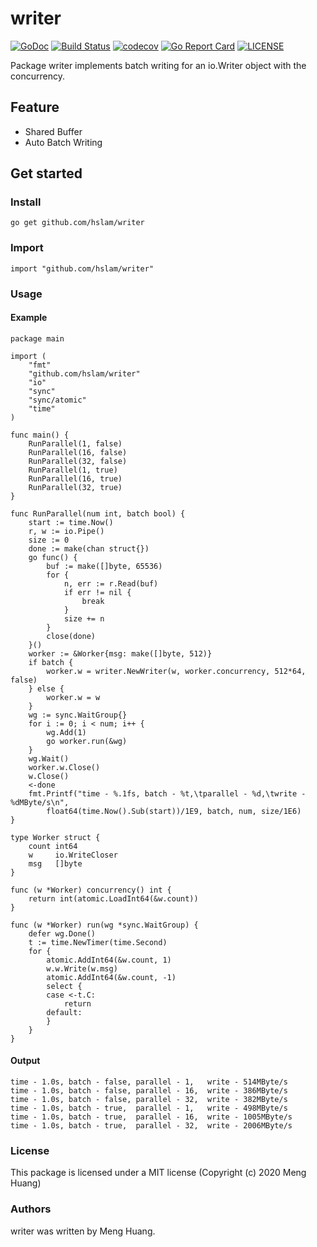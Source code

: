 # writer
[![GoDoc](https://godoc.org/github.com/hslam/writer?status.svg)](https://godoc.org/github.com/hslam/writer)
[![Build Status](https://travis-ci.org/hslam/writer.svg?branch=master)](https://travis-ci.org/hslam/writer)
[![codecov](https://codecov.io/gh/hslam/writer/branch/master/graph/badge.svg)](https://codecov.io/gh/hslam/writer)
[![Go Report Card](https://goreportcard.com/badge/github.com/hslam/writer?v=7e100)](https://goreportcard.com/report/github.com/hslam/writer)
[![LICENSE](https://img.shields.io/github/license/hslam/writer.svg?style=flat-square)](https://github.com/hslam/writer/blob/master/LICENSE)

Package writer implements batch writing for an io.Writer object with the concurrency.

## Feature
* Shared Buffer
* Auto Batch Writing

## Get started

### Install
```
go get github.com/hslam/writer
```
### Import
```
import "github.com/hslam/writer"
```
### Usage
#### Example
```
package main

import (
	"fmt"
	"github.com/hslam/writer"
	"io"
	"sync"
	"sync/atomic"
	"time"
)

func main() {
	RunParallel(1, false)
	RunParallel(16, false)
	RunParallel(32, false)
	RunParallel(1, true)
	RunParallel(16, true)
	RunParallel(32, true)
}

func RunParallel(num int, batch bool) {
	start := time.Now()
	r, w := io.Pipe()
	size := 0
	done := make(chan struct{})
	go func() {
		buf := make([]byte, 65536)
		for {
			n, err := r.Read(buf)
			if err != nil {
				break
			}
			size += n
		}
		close(done)
	}()
	worker := &Worker{msg: make([]byte, 512)}
	if batch {
		worker.w = writer.NewWriter(w, worker.concurrency, 512*64, false)
	} else {
		worker.w = w
	}
	wg := sync.WaitGroup{}
	for i := 0; i < num; i++ {
		wg.Add(1)
		go worker.run(&wg)
	}
	wg.Wait()
	worker.w.Close()
	w.Close()
	<-done
	fmt.Printf("time - %.1fs, batch - %t,\tparallel - %d,\twrite - %dMByte/s\n",
		float64(time.Now().Sub(start))/1E9, batch, num, size/1E6)
}

type Worker struct {
	count int64
	w     io.WriteCloser
	msg   []byte
}

func (w *Worker) concurrency() int {
	return int(atomic.LoadInt64(&w.count))
}

func (w *Worker) run(wg *sync.WaitGroup) {
	defer wg.Done()
	t := time.NewTimer(time.Second)
	for {
		atomic.AddInt64(&w.count, 1)
		w.w.Write(w.msg)
		atomic.AddInt64(&w.count, -1)
		select {
		case <-t.C:
			return
		default:
		}
	}
}
```

#### Output
```
time - 1.0s, batch - false,	parallel - 1,	write - 514MByte/s
time - 1.0s, batch - false,	parallel - 16,	write - 386MByte/s
time - 1.0s, batch - false,	parallel - 32,	write - 382MByte/s
time - 1.0s, batch - true,	parallel - 1,	write - 498MByte/s
time - 1.0s, batch - true,	parallel - 16,	write - 1005MByte/s
time - 1.0s, batch - true,	parallel - 32,	write - 2006MByte/s
```

### License
This package is licensed under a MIT license (Copyright (c) 2020 Meng Huang)


### Authors
writer was written by Meng Huang.


